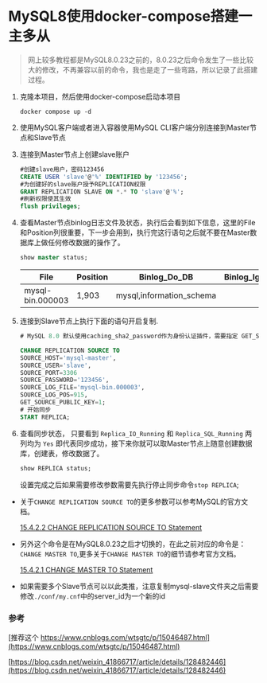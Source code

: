 # MySQL8使用docker-compose搭建一主多从

> 网上较多教程都是MySQL8.0.23之前的，8.0.23之后命令发生了一些比较大的修改，不再兼容以前的命令，我也是走了一些弯路，所以记录了此搭建过程。

1. 克隆本项目，然后使用docker-compose启动本项目
    ```shell
    docker compose up -d
    ```
2. 使用MySQL客户端或者进入容器使用MySQL CLI客户端分别连接到Master节点和Slave节点
3. 连接到Master节点上创建slave账户
    ```sql
    #创建slave用户，密码123456
    CREATE USER 'slave'@'%' IDENTIFIED by '123456';
    #为创建好的slave账户授予REPLICATION权限
    GRANT REPLICATION SLAVE ON *.* TO 'slave'@'%';
    #刷新权限使其生效
    flush privileges;
    ```
4. 查看Master节点binlog日志文件及状态，执行后会看到如下信息，这里的File和Position列很重要，下一步会用到，执行完这行语句之后就不要在Master数据库上做任何修改数据的操作了。
    ```sql
    show master status;
    ```
    | File             | Position | Binlog_Do_DB             | Binlog_Ignore_DB | Executed_Gtid_Set |
    |------------------|----------|--------------------------|------------------|-------------------|
    | mysql-bin.000003 | 1,903    | mysql,information_schema |                  |                   |

5. 连接到Slave节点上执行下面的语句开启复制.

    ```sql
    # MySQL 8.0 默认使用caching_sha2_password作为身份认证插件，需要指定 GET_SOURCE_PUBLIC_KEY=1， SOURCE_LOG_FILE和SOURCE_LOG_POS为上一步查询到的File和Position列
    
    CHANGE REPLICATION SOURCE TO 
    SOURCE_HOST='mysql-master', 
    SOURCE_USER='slave',
    SOURCE_PORT=3306 
    SOURCE_PASSWORD='123456', 
    SOURCE_LOG_FILE='mysql-bin.000003', 
    SOURCE_LOG_POS=915, 
    GET_SOURCE_PUBLIC_KEY=1; 
    # 开始同步
    START REPLICA;    
    ```

6. 查看同步状态， 只要看到 `Replica_IO_Running` 和 `Replica_SQL_Running` 两列均为 `Yes` 即代表同步成功，接下来你就可以取Master节点上随意创建数据库，创建表，修改数据了。
    ```sql
    show REPLICA status;
    ```
    设置完成之后如果需要修改参数需要先执行停止同步命令`stop REPLICA`;
- 关于`CHANGE REPLICATION SOURCE TO`的更多参数可以参考MySQL的官方文档。

    [15.4.2.2 CHANGE REPLICATION SOURCE TO Statement](https://dev.mysql.com/doc/refman/8.0/en/change-replication-source-to.html)

- 另外这个命令是在MySQL8.0.23之后才切换的，在此之前对应的命令是：`CHANGE MASTER TO`,更多关于`CHANGE MASTER TO`的细节请参考官方文档。

    [15.4.2.1 CHANGE MASTER TO Statement](https://dev.mysql.com/doc/refman/8.0/en/change-master-to.html)

- 如果需要多个Slave节点可以以此类推，注意复制mysql-slave文件夹之后需要修改`./conf/my.cnf`中的server_id为一个新的id

### 参考
[推荐这个 https://www.cnblogs.com/wtsgtc/p/15046487.html](https://www.cnblogs.com/wtsgtc/p/15046487.html)

[https://blog.csdn.net/weixin_41866717/article/details/128482446](https://blog.csdn.net/weixin_41866717/article/details/128482446)
